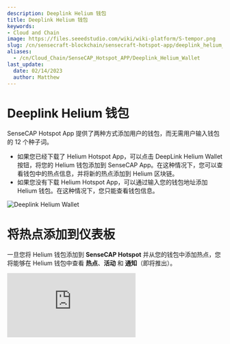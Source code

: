 ```yaml
---
description: Deeplink Helium 钱包
title: Deeplink Helium 钱包
keywords:
- Cloud and Chain
image: https://files.seeedstudio.com/wiki/wiki-platform/S-tempor.png
slug: /cn/sensecraft-blockchain/sensecraft-hotspot-app/deeplink_helium_wallet
aliases:
  - /cn/Cloud_Chain/SenseCAP_Hotspot_APP/Deeplink_Helium_Wallet
last_update:
  date: 02/14/2023
  author: Matthew
---
```


**Deeplink Helium 钱包**
==========================

SenseCAP Hotspot App 提供了两种方式添加用户的钱包，而无需用户输入钱包的 12 个种子词。

*   如果您已经下载了 Helium Hotspot App，可以点击 DeepLink Helium Wallet 按钮，将您的 Helium 钱包添加到 SenseCAP App。在这种情况下，您可以查看钱包中的热点信息，并将新的热点添加到 Helium 区块链。
*   如果您没有下载 Helium Hotspot App，可以通过输入您的钱包地址添加 Helium 钱包。在这种情况下，您只能查看钱包信息。

![Deeplink Helium Wallet](https://www.sensecapmx.com/wp-content/uploads/2022/07/deeplink.png)

**将热点添加到仪表板**
=================================

一旦您将 Helium 钱包添加到 **SenseCAP Hotspot** 并从您的钱包中添加热点，您将能够在 Helium 钱包中查看 **热点**、**活动** 和 **通知**（即将推出）。

<iframe width={560} height={315} src="https://www.youtube.com/embed/h_0MtD7A8G0" title="YouTube 视频播放器" frameBorder={0} allow="accelerometer; autoplay; clipboard-write; encrypted-media; gyroscope; picture-in-picture; web-share" allowFullScreen />

<iframe width={560} height={315} src="https://www.youtube.com/embed/8eDJnLzftwc" title="YouTube 视频播放器" frameBorder={0} allow="accelerometer; autoplay; clipboard-write; encrypted-media; gyroscope; picture-in-picture; web-share" allowFullScreen />